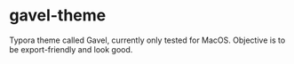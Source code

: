 # gavel-theme
Typora theme called Gavel, currently only tested for MacOS.
Objective is to be export-friendly and look good.
